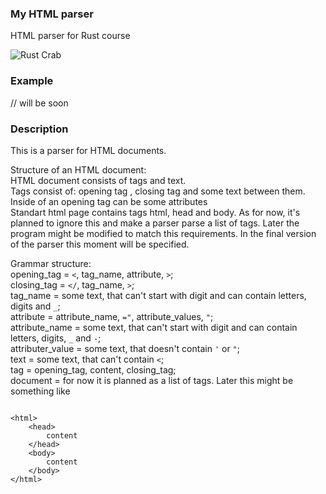 ### My HTML parser

HTML parser for Rust course

![Rust Crab](https://encrypted-tbn0.gstatic.com/images?q=tbn:ANd9GcQ9jFG4XUD60ap87Arcx6wkBP3GJhYB5ChQyz_1u1onpVI3-4fpshRHDpuV4HE_T5n113E&usqp=CAU)

### Example

// will be soon

### Description 

This is a parser for HTML documents.<br />

Structure of an HTML document: <br />
HTML document consists of tags and text.  <br />
Tags consist of: opening tag <tag>, closing tag </tag> and some text between them. <br />
Inside of an opening tag can be some attributes <tag attr1 attr2> <br />
Standart html page contains tags html, head and body. As for now, it's planned to ignore this and make a parser parse a list of tags. Later the program might be modified to match this requirements. In the final version of the parser this moment will be specified. <br />

Grammar structure: <br />
opening_tag = `<`, tag_name, attribute, `>`; <br />
closing_tag = `</`, tag_name, `>`; <br />
tag_name = some text, that can't start with digit and can contain letters, digits and `_`; <br />
attribute = attribute_name, `="`, attribute_values, `"`; <br />
attribute_name = some text, that can't start with digit and can contain letters, digits, `_` and `-`; <br />
attributer_value = some text, that doesn't contain `'` or `"`; <br />
text = some text, that can't contain `<`; <br />
tag = opening_tag, content, closing_tag; <br />
document = for now it is planned as a list of tags. Later this might be something like
<pre>
<code>
&lt;html&gt;
    &lt;head&gt;
        content
    &lt;/head&gt;
    &lt;body&gt;
        content
    &lt;/body&gt;
&lt;/html&gt;
</code>
</pre> 